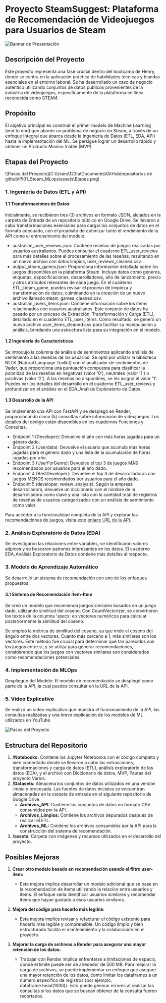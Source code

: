 # Proyecto SteamSuggest: Plataforma de Recomendación de Videojuegos para Usuarios de Steam

![Banner de Presentación](https://www.google.com/url?sa=i&url=https%3A%2F%2Fiasolver.es%2Fdesarrollo-aprendizaje-automatico-mlops%2F&psig=AOvVaw3KlBukCYh2CYOzBPvtWC1c&ust=1709810225029000&source=images&cd=vfe&opi=89978449&ved=0CBIQjRxqFwoTCIDMiMrB34QDFQAAAAAdAAAAABAo)

## Descripción del Proyecto
Este proyecto representa una fase crucial dentro del bootcamp de Henry, donde se centra en la aplicación práctica de habilidades técnicas y blandas esenciales en el entorno laboral. Se ha desarrollado un caso de negocio auténtico utilizando conjuntos de datos públicos provenientes de la industria de videojuegos, específicamente de la plataforma en línea reconocida como STEAM.

## Propósito
El objetivo principal es construir el primer modelo de Machine Learning (end to end) que aborde un problema de negocio en Steam, a través de un enfoque integral que abarca desde la Ingeniería de Datos (ETL, EDA, API) hasta la implementación del ML. Se persigue lograr un desarrollo rápido y obtener un Producto Mínimo Viable (MVP).

## Etapas del Proyecto

![Pasos del Proyecto](C:\Users\123la\Documents\GitHub\repositorios de github\PI01_Steam_MLops\assets\Etapas.png)

### 1. Ingeniería de Datos (ETL y API)

#### 1.1 Transformaciones de Datos
Inicialmente, se recibieron tres (3) archivos en formato JSON, alojados en la carpeta de Entrada de un repositorio público en Google Drive. Se llevaron a cabo transformaciones esenciales para cargar los conjuntos de datos en el formato adecuado, con el propósito de optimizar tanto el rendimiento de la API como el entrenamiento del modelo.

- australian_user_reviews.json: Contiene reseñas de juegos realizadas por usuarios australianos. Puedes consultar el cuaderno ETL_user_reviews para más detalles sobre el procesamiento de las reseñas, resultando en un nuevo archivo con datos limpios, user_reviews_cleaned.csv.
- output_steam_games.json: Proporciona información detallada sobre los juegos disponibles en la plataforma Steam. Incluye datos como géneros, etiquetas, especificaciones, desarrolladores, año de lanzamiento, precio y otros atributos relevantes de cada juego. En el cuaderno ETL_steam_game, puedes revisar el proceso de limpieza y transformación de datos, culminando en la creación de un nuevo archivo llamado steam_games_cleaned.csv.
- australian_users_items.json: Contiene información sobre los ítems relacionados con usuarios australianos. Este conjunto de datos ha pasado por un proceso de Extracción, Transformación y Carga (ETL), detallado en el cuaderno ETL_user_items. Como resultado, se generó un nuevo archivo user_items_cleaned.csv para facilitar su manipulación y análisis, brindando una estructura lista para su integración en el modelo.

#### 1.2 Ingeniería de Características
Se introdujo la columna de análisis de sentimientos aplicando análisis de sentimiento a las reseñas de los usuarios. Se optó por utilizar la biblioteca NLTK (Natural Language Toolkit) con el analizador de sentimientos de Vader, que proporciona una puntuación compuesta para clasificar la polaridad de las reseñas en negativas (valor '0'), neutrales (valor '1') o positivas (valor '2'). A las reseñas no disponibles, se les asignó el valor '1'. Puedes ver los detalles del desarrollo en el cuaderno ETL_user_reviews y profundizar en el análisis en el EDA_Análisis Exploratorio de Datos.

#### 1.3 Desarrollo de la API
Se implementó una API con FastAPI y se desplegó en Render, proporcionando cinco (5) consultas sobre información de videojuegos. Los detalles del código están disponibles en los cuadernos Funciones y Consultas.

- Endpoint 1 (Developer): Devuelve el año con más horas jugadas para un género dado.
- Endpoint 2 (Userdata): Devuelve el usuario que acumula más horas jugadas para el género dado y una lista de la acumulación de horas jugadas por año.
- Endpoint 3 (UserForGenre): Devuelve el top 3 de juegos MÁS recomendados por usuarios para el año dado.
- Endpoint 4 (BestDeveloper): Devuelve el top 3 de desarrolladoras con juegos MENOS recomendados por usuarios para el año dado.
- Endpoint 5 (developer_review_analysis): Según la empresa desarrolladora, devuelve un diccionario con el nombre de la desarrolladora como clave y una lista con la cantidad total de registros de reseñas de usuarios categorizados con un análisis de sentimiento como valor.

Para acceder a la funcionalidad completa de la API y explorar las recomendaciones de juegos, visita este [enlace URL de la API](#).

### 2. Análisis Exploratorio de Datos (EDA)
Se investigaron las relaciones entre variables, se identificaron valores atípicos y se buscaron patrones interesantes en los datos. El cuaderno EDA_Análisis Exploratorio de Datos contiene más detalles al respecto.

### 3. Modelo de Aprendizaje Automático
Se desarrolló un sistema de recomendación con uno de los enfoques propuestos:

#### 3.1 Sistema de Recomendación Ítem-Ítem
Se creó un modelo que recomienda juegos similares basados en un juego dado, utilizando similitud del coseno. Con CountVectorizer, se convirtieron los textos de la columna 'specs' en vectores numéricos para calcular posteriormente la similitud del coseno.

Se empleó la métrica de similitud del coseno, ya que mide el coseno del ángulo entre dos vectores. Cuanto más cercano a 1, más similares son los vectores. Este método fue crucial para determinar qué tan parecidos son los juegos entre sí, y se utiliza para generar recomendaciones, considerando que los juegos con vectores similares son considerados como recomendaciones potenciales.

### 4. Implementación de MLOps
Despliegue del Modelo: El modelo de recomendación se desplegó como parte de la API, la cual puedes consultar en la URL de la API.

### 5. Video Explicativo
Se realizó un video explicativo que muestra el funcionamiento de la API, las consultas realizadas y una breve explicación de los modelos de ML utilizados en YouTube.

![Pasos del Proyecto](ruta/de/imagen/pasos.jpg)

## Estructura del Repositorio
1. **/Notebooks:** Contiene los Jupyter Notebooks con el código completo y bien comentado donde se llevaron a cabo las extracciones, transformaciones y carga de datos (ETL), análisis exploratorio de los datos (EDA), y el archivo con Diccionario de datos, MVP, Pautas del proyecto Varios.
2. **/Datasets:** Almacena los conjuntos de datos utilizados en una versión limpia y procesada. Las fuentes de datos iniciales se encuentran almacenadas en la carpeta de entrada en el siguiente repositorio de Google Drive.
   - **Archivos_API:** Contiene los conjuntos de datos en formato CSV consumidos por la API.
   - **Archivos_Limpios:** Contiene los archivos depurados después de realizar el ETL.
   - **Archivos_ML:** Contiene los archivos consumidos por la API para la construcción del sistema de recomendación.
3. **/assets:** Carpeta con imágenes y recursos utilizados en el desarrollo del proyecto.
## Posibles Mejoras

1. **Crear otro modelo basado en recomendación usando el filtro user-item:**
   - Esta mejora implica desarrollar un modelo adicional que se base en la recomendación de ítems utilizando la relación entre usuarios y ítems. El enfoque sería identificar usuarios similares y recomendar ítems que hayan gustado a esos usuarios similares.

2. **Mejora del código para hacerlo más legible:**
   - Esta mejora implica revisar y refacturar el código existente para hacerlo más legible y comprensible. Un código limpio y bien estructurado facilita el mantenimiento y la colaboración en el proyecto.

3. **Mejorar la carga de archivos a Render para asegurar una mayor retención de los datos:**
   - Trabajar con Render implica enfrentarse a limitaciones de espacio, donde el límite puede ser de alrededor de 500 MB. Para mejorar la carga de archivos, se puede implementar un enfoque que asegure una mayor retención de los datos, como limitar los dataframes a un número específico de registros (por ejemplo, dataframe.head(1000)). Esto puede generar errores al realizar las consultas si los datos que se buscan obtener de la consulta fueron recortados.